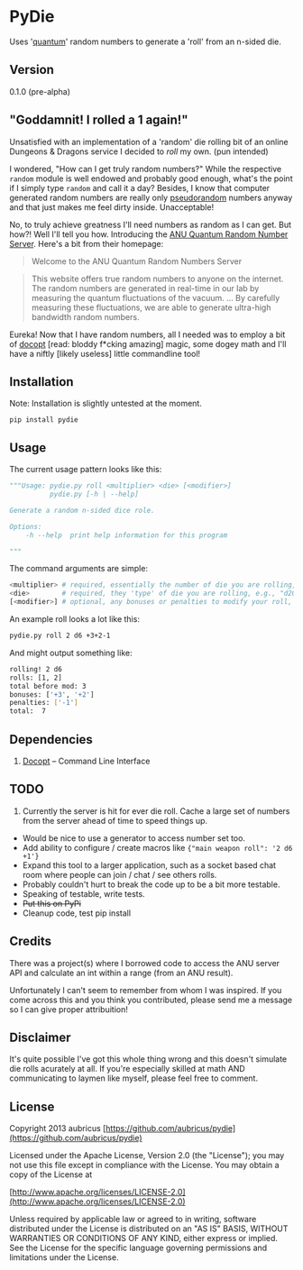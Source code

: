 # PyDie

Uses '[quantum](https://qrng.anu.edu.au/)' random numbers to generate a 'roll' from an n-sided die.

## Version
0.1.0 (pre-alpha)

## "Goddamnit! I rolled a 1 again!"

Unsatisfied with an implementation of a 'random' die rolling bit of an online Dungeons & Dragons service I decided to *roll* my own. (pun intended)

I wondered, "How can I get truly random numbers?" While the respective `random` module is well endowed and probably good enough, what's the point if I simply type `random` and call it a day? Besides, I know that computer generated random numbers are really only [pseudorandom](http://en.wikipedia.org/wiki/Pseudorandom_number_generator) numbers anyway and that just makes me feel dirty inside. Unacceptable! 

No, to truly achieve greatness I'll need numbers as random as I can get. But how?! Well I'll tell you how. Introducing the [ANU Quantum Random Number Server](http://qrng.anu.edu.au/index.php). Here's a bit from their homepage:

> Welcome to the ANU Quantum Random Numbers Server

>This website offers true random numbers to anyone on the internet. The random numbers are generated in real-time in our lab by measuring the quantum fluctuations of the vacuum. &hellip; By carefully measuring these fluctuations, we are able to generate ultra-high bandwidth random numbers.

Eureka! Now that I have random numbers, all I needed was to employ a bit of [docopt](http://docopt.org/) [read: bloddy f*cking amazing] magic, some dogey math and I'll have a niftly [likely useless] little commandline tool!

## Installation
Note: Installation is slightly untested at the moment.

`pip install pydie`

## Usage
The current usage pattern looks like this:
```python
"""Usage: pydie.py roll <multiplier> <die> [<modifier>]
          pydie.py [-h | --help]

Generate a random n-sided dice role.

Options:
    -h --help  print help information for this program

"""
```
The command arguments are simple:

```bash
<multiplier> # required, essentially the number of die you are rolling, usually a number between 1-9`
<die>        # required, they 'type' of die you are rolling, e.g., "d20"
[<modifier>] # optional, any bonuses or penalties to modify your roll, e.g., "+3+2-1"
```
An example roll looks a lot like this:
```bash
pydie.py roll 2 d6 +3+2-1
```

And might output something like:
```bash
rolling! 2 d6
rolls: [1, 2]
total before mod: 3
bonuses: ['+3', '+2']
penalties: ['-1']
total:  7
```

## Dependencies
1. [Docopt](http://docopt.org/) – Command Line Interface

## TODO
1. Currently the server is hit for ever die roll. Cache a large set of numbers from the server ahead of time to speed things up.
- Would be nice to use a generator to access number set too.
- Add ability to configure / create macros like `{"main weapon roll": '2 d6 +1'}`
- Expand this tool to a larger application, such as a socket based chat room where people can join / chat / see others rolls.
- Probably couldn't hurt to break the code up to be a bit more testable.
- Speaking of testable, write tests.
- ~~Put this on PyPi~~
- Cleanup code, test pip install

## Credits
There was a project(s) where I borrowed code to access the ANU server API and calculate an int within a range (from an ANU result). 

Unfortunately I can't seem to remember from whom I was inspired. If you come across this and you think you contributed, please send me a message so I can give proper attribuition!

## Disclaimer
It's quite possible I've got this whole thing wrong and this doesn't simulate die rolls acurately at all. If you're especially skilled at math AND communicating to laymen like myself, please feel free to comment.

## License
Copyright 2013 aubricus [https://github.com/aubricus/pydie](https://github.com/aubricus/pydie)

Licensed under the Apache License, Version 2.0 (the "License"); you may not use this file except in compliance with the License. You may obtain a copy of the License at

[http://www.apache.org/licenses/LICENSE-2.0](http://www.apache.org/licenses/LICENSE-2.0)

Unless required by applicable law or agreed to in writing, software distributed under the License is distributed on an "AS IS" BASIS, WITHOUT WARRANTIES OR CONDITIONS OF ANY KIND, either express or implied. See the License for the specific language governing permissions and limitations under the License.